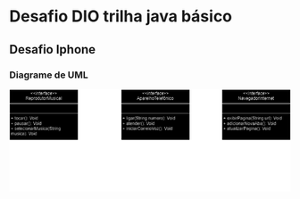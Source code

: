 # Desafio DIO trilha java básico 

## Desafio Iphone

### Diagrame de UML
![Diagrama UML](imagens/desafioIphone.png)
